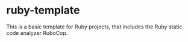 # ruby-template
This is a basic template for Ruby projects, that includes the Ruby static code analyzer RuboCop.

